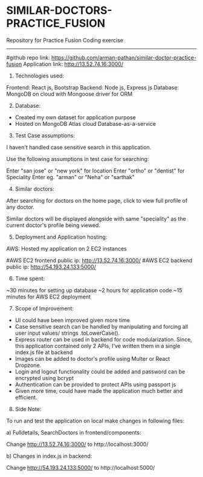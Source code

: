 # SIMILAR-DOCTORS-PRACTICE_FUSION

Repository for Practice Fusion Coding exercise

---

#github repo link: https://github.com/arman-pathan/similar-doctor-practice-fusion
Application link: http://13.52.74.16:3000/

1. Technologies used:

Frontend: React js, Bootstrap
Backend: Node js, Express js
Database: MongoDB on cloud with Mongoose driver for ORM

2. Database:

- Created my own dataset for application purpose
- Hosted on MongoDB Atlas cloud Database-as-a-service

3. Test Case assumptions:

I haven't handled case sensitive search in this application.

Use the following assumptions in test case for searching:

Enter "san jose" or "new york" for location
Enter "ortho" or "dentist" for Speciality
Enter eg. "arman" or "Neha" or "sarthak"

4. Similar doctors:

After searching for doctors on the home page, click to view full profile of any doctor.

Similar doctors will be displayed alongside with same "speciality" as the current doctor's profile being viewed.

5. Deployment and Application hosting:

AWS: Hosted my application on 2 EC2 instances

#AWS EC2 frontend public ip: http://13.52.74.16:3000/
#AWS EC2 backend public ip: http://54.193.24.133:5000/

6. Time spent:

~30 minutes for setting up database
~2 hours for application code
~15 minutes for AWS EC2 deployment

7. Scope of Improvement:

- UI could have been improved given more time
- Case sensitive search can be handled by manipulating and forcing all user input values/ strings .toLowerCase().
- Express router can be used in backend for code modularization.
  Since, this application contained only 2 APIs, I've written them in a single index.js file at backend
- Images can be added to doctor's profile using Multer or React Dropzone.
- Login and logout functionality could be added and password can be encrypted using bcrypt
- Authentication can be provided to protect APIs using passport js
- Given more time, could have made the application much better and efficient.

8. Side Note:

To run and test the application on local make changes in following files:

a) Fulldetails, SearchDoctors in frontend/components:

Change http://13.52.74.16:3000/ to http://localhost:3000/

b) Changes in index.js in backend:

Change http://54.193.24.133:5000/ to http://localhost:5000/
